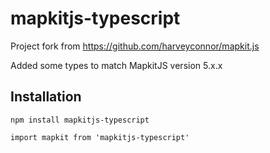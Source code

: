 # mapkitjs-typescript

Project fork from https://github.com/harveyconnor/mapkit.js

Added some types to match MapkitJS version 5.x.x

## Installation 

````
npm install mapkitjs-typescript
````

````
import mapkit from 'mapkitjs-typescript'
````
